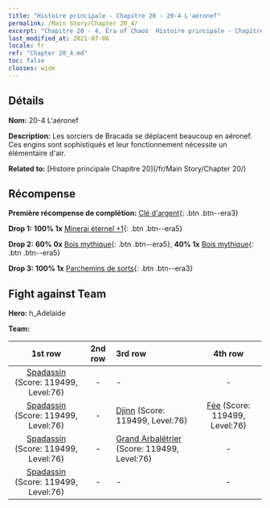 ```yaml
---
title: "Histoire principale - Chapitre 20 - 20-4 L'aéronef"
permalink: /Main Story/Chapter 20_4/
excerpt: "Chapitre 20 - 4. Era of Chaos  Histoire principale - Chapitre 20_4. 20-4 L'aéronef"
last_modified_at: 2021-07-06
locale: fr
ref: "Chapter 20_4.md"
toc: false
classes: wide
---
```


## Détails

 **Nom:** 20-4 L'aéronef

 **Description:** Les sorciers de Bracada se déplacent beaucoup en aéronef. Ces engins sont sophistiqués et leur fonctionnement nécessite un élémentaire d'air.

 **Related to:** [Histoire principale Chapitre 20](/fr/Main Story/Chapter 20/)

## Récompense

 **Première récompense de complétion:** [Clé d'argent](/ItemsFR/con_693/){: .btn .btn--era3}

 **Drop 1:** **100% 1x** [Minerai éternel +1](/ItemsFR/mat_68/){: .btn .btn--era5}

 **Drop 2:** **60% 0x** [Bois mythique](/ItemsFR/mat_62/){: .btn .btn--era5}, **40% 1x** [Bois mythique](/ItemsFR/mat_62/){: .btn .btn--era5}

 **Drop 3:** **100% 1x** [Parchemins de sorts](/ItemsFR/con_694/){: .btn .btn--era3}


## Fight against Team
 **Hero:** h_Adelaide

 **Team:**


  | 1st row | 2nd row | 3rd row | 4th row |
  |:----:|:----:|:----|:----:|
  | [Spadassin](/fr/units/Swordsman/) (Score: 119499, Level:76)  | - | - | - |
  | [Spadassin](/fr/units/Swordsman/) (Score: 119499, Level:76)  | - | [Djinn](/fr/units/Genie/) (Score: 119499, Level:76)  | [Fée](/fr/units/Sprite/) (Score: 119499, Level:76)  |
  | [Spadassin](/fr/units/Swordsman/) (Score: 119499, Level:76)  | - | [Grand Arbalétrier](/fr/units/Marksman/) (Score: 119499, Level:76)  | - |
  | [Spadassin](/fr/units/Swordsman/) (Score: 119499, Level:76)  | - | - | - |


